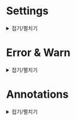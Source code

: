 
# Settings

<details markdown="1">
<summary>접기/펼치기</summary>

## Spring Web Starter
    RESTful API, Spring MVC 등에 필요
## Thymeleaf
    Serverside java template Engin
    Spring boot 등에서 JSP를 최근에 사용하지 않음
        장점
            Natural template (MarkUp을 깨지 않고 사용-> 웹브라우저에서 열림)
            resources:templates/ +{ViewName}+.html 자동 매핑
## Spring Data JPA
    Pesistent JPA
    Java Object와 DB를 연동
## Hikari CP
    Database Connection Pool
## H2 Database
    간단하게 사용가능한 Database 테스트 용도 
    Memory mode로 사용 가능
## Lombok
    getter setter 등을 Auto Generation.
    But, Kotlin과의 호환성에 문제가 있음
    사용하려면 Enable Annotation Processors 설정 필요.
## devtools
    짱짱 라이브러리 짱 편함 자동 restart 등 지원
## persistent.xml & LocalContainerEntityManagerFactoryBean
    이러한 복잡한 설정들이 다 자동화되어 있음
    추가설정은 매뉴얼
## spring-boot-data-source-decorator
    query Log (?,?) - > (a,b)
    이러한 라이브러리 등은 배포시 성능 관련하여 고민을 해보아야 함.
# Keywords
## Optional
    값을 발견하지 못한 경우 null return
    미사용시 [], '' return

## ResponseEntity
    HttpEntity를 상속 -> HttpHeader, Body를 가질 수 있다.
    HttpStatus와 함께 사용 -> 협업시 최적화된 모듈
    ResponseEntity.ok(Object)
    ResponseEntity(msg,httpHeaders,httpStatus)  -> Best?
    ResponseEntity(httpStatus)

## EntityManager vs JpaRepository
    EntityManager 인터페이스
    JpaRepository (Spring Data JPA의 핵심) 위와 같은 인터페이스의 구현체 

![JPAvsSpringDataJPA](https://github.com/OhJuhun/SpringStudy/blob/master/mdresources/JPAvsSpringDataJPA.png)

## Memory DB
    Spring Boot 사용시 쉽게 사용가능

## Controller vs RestController
    Controller      주로 view 반환 시 사용. Data 반환시 ResponseBody Annotation 추가
    RestController  Controller에 ResponseBody가 추가된 것

## Domain Model Pattern
    Entity에 핵심 Business Logic을 몰아 넣어
    Service에서 위임만 하여 사용할 수 있게 한다.
    ORM 사용시 이 패턴을 많이 사용함
    
## Transaction Script Pattern
    Entity에는 Business Logic이 거의 없고
    Service에 몰아 넣어 처리한다.

## Validation
    FE -> Server side와 통신하지 않아도 되므로 속도가 빠름(보안 취약)
    BE -> 복잡한 화면 구성에 있어서는 어려운 점이 존재
    --> 둘을 적절하게 섞어서 활용(Trade Off)하는 것이 속도, 보안성 측면에서 유리

## UserForm과 UserEntity를 나누어 개발하는 이유
    두 곳에서 원하는 Validiation이 서로 다를 수 있음
    Entity에서 다른 Entity와 관계를 맺고 있다면 삽입되는 Field와 Entity Field가 차이날 수 있다.
    Entity는 다른 곳에 Dependency가 없이, 핵심 Business Logic에만 Dependency를 갖게 설계
    --> DTO(Getter Setter만 있는 Object == UserForm)
    특히 API 설계시에는 ***** 절대 Entity를 넘기면 안된다 *****
    API Spec이 변할 수 있고, Password 등이 노출될 수 있다.

## API parameter
    ResponseBody에 Map<String,Object> 보다 Entity를 받는 것이 유지 보수에 좋음
## JPA에서의 수정
### 준영속 Entity
    JPA 영속성 컨텍스트가 더이상 관리하지 않는 Entity
    Entity가 지금 생성되었지만, 이에 set되는 값이 JPA가 가져온 것인 경우
    즉, 임의로 만들어 냈어도 기존의 식별자를 가지고 있는 Entity
    ***** 이는 JPA가 관리하지 않음 *****
    -> 변경감지 또는 병합으로 해결
### 변경 감지 (= Ditry Checking)
    Transaction 중에 가져온 Entity 내 값이 변경되면 JPA가 알아서 Persist
    Modify시 Id값과 Entity를 인자로 받아와서 Id로 persistent entity를 검색 후, 변경 값을 대입하면 save가 없어도 변경됨
    
### 병합
    EntityManager의 Merge.
    변경 감지에서 필요한 로직을 알아서 해결해줌(실무에선 사용 X)
    ? 병합 시 값이 없으면 NULL로 교체해 버리기 때문!!!
    JpaRepository의 save
    
## Dynamic Query in JPA
### JPA Criteria
    JPA Standard But, 유지보수성이 매우 낮아, 실무에서 사용하지 않음
    무슨 Query인지 코드를 보고 떠올리기 힘듬 
    --> Query DSL

### *** Query DSL ***
    Compile 시점에 오타 파악 가능
    직관적인 Method로 Query 파악 가능
    복잡한 Query / Dynamic Query 이해 쉬움
    실무에서 유용하게 많이 사용

</details>

 
# Error & Warn

</details>

<details markdown="1">
<summary>접기/펼치기</summary>

## Error
### SQLGrammarException: could not extract ResultSet
    Entity : Table 매핑이 잘못 되었을 때 발생
### DuplicateMappingException

### IlligalStateException
    중복된 값 insert시 발생시키는 Exception
## Warn
### uses unchecked or unsafe operations
    경고 제거를 위해 raw Type -> Type 지정
    Ex) ResponseEntity -> ResponseEntity<Object>
    
</details>

# Annotations

<details markdown="1">
<summary>접기/펼치기</summary>

## **** @Autowired ****
    타입과 맞는 것을 찾아 자동 연결
## @Transactional
    트랜잭션화로 자동 RollBack이 가능하다.
    주로 modify, delete 등의 Query에 사용
    Entity Manager에 의한 데이터 변경은 항상 Transaction 안에서 이루어 져야 함
    같은 영속성 Container에서 같은 Entity를 참조하면 같은 값
## @RunWith(class)
    Spring Boot Test라는 것을 알림  
## @Embedded, @Embeddable
    Value Type(Immutable 해야 함) 객체 사용시 적용 
    Non-Arugment Constructor r-> protected
    All-Argument Constructor -> public으로 선언

## JoinColumn
    객체간 관계 설정 후 매핑할 때 사용
    OneToMany 관계에서 필수적으로 설정되어야 함

### insertable, updatable

## Reltation
### ***** 모든 연관관계는 fetch = FetchType.LAZY *****
    EAGER(즉시로딩)은 예측이 어렵고 어떤 SQL이 실행될 지 추적이 어렵다!! 특히 JPQL에서 N+1 문제 발생
    하나를 가져오면 모든 연관 관계를 Join하여 다 긁어옴 
    LAZY(지연로딩)에서 발생하는 문제는 Fetch Join으로 해결 가능!!
### @OneToOne
    Default : EAGER
    CascadeType : Persist (저장)을 Mapping Entity에 전파한다.
### @OneToMany
    Default : LAZY
    1:N 관계
    User -< Rental
    양방향일 경우 MappedBy로 매핑
### @ManyToOne
    Default : EAGER
    N:1 관계
    Rental -< User
### @ManyToMany
    Default : LAZY

</details>
